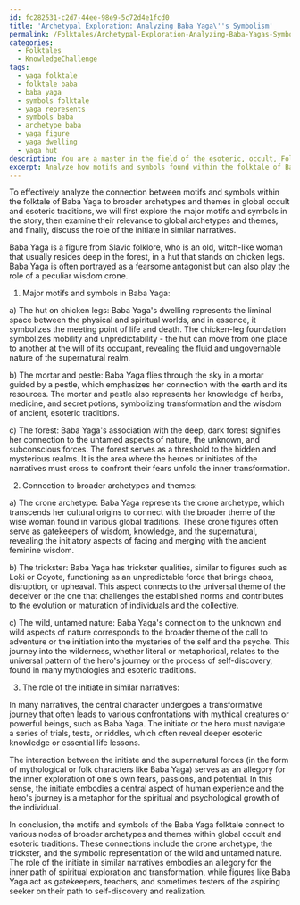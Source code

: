 ```yaml
---
id: fc282531-c2d7-44ee-98e9-5c72d4e1fcd0
title: 'Archetypal Exploration: Analyzing Baba Yaga\''s Symbolism'
permalink: /Folktales/Archetypal-Exploration-Analyzing-Baba-Yagas-Symbolism/
categories:
  - Folktales
  - KnowledgeChallenge
tags:
  - yaga folktale
  - folktale baba
  - baba yaga
  - symbols folktale
  - yaga represents
  - symbols baba
  - archetype baba
  - yaga figure
  - yaga dwelling
  - yaga hut
description: You are a master in the field of the esoteric, occult, Folktales and Education. You are a writer of tests, challenges, books and deep knowledge on Folktales for initiates and students to gain deep insights and understanding from. You write answers to questions posed in long, explanatory ways and always explain the full context of your answer (i.e., related concepts, formulas, examples, or history), as well as the step-by-step thinking process you take to answer the challenges. Be rigorous and thorough, and summarize the key themes, ideas, and conclusions at the end.
excerpt: Analyze how motifs and symbols found within the folktale of Baba Yaga connect to the broader archetypes and themes in global occult and esoteric traditions, culminating in a realization about the role of the initiate in similar narratives.
---
```

To effectively analyze the connection between motifs and symbols within the folktale of Baba Yaga to broader archetypes and themes in global occult and esoteric traditions, we will first explore the major motifs and symbols in the story, then examine their relevance to global archetypes and themes, and finally, discuss the role of the initiate in similar narratives.

Baba Yaga is a figure from Slavic folklore, who is an old, witch-like woman that usually resides deep in the forest, in a hut that stands on chicken legs. Baba Yaga is often portrayed as a fearsome antagonist but can also play the role of a peculiar wisdom crone.  

1. Major motifs and symbols in Baba Yaga:

a) The hut on chicken legs: Baba Yaga's dwelling represents the liminal space between the physical and spiritual worlds, and in essence, it symbolizes the meeting point of life and death. The chicken-leg foundation symbolizes mobility and unpredictability - the hut can move from one place to another at the will of its occupant, revealing the fluid and ungovernable nature of the supernatural realm.

b) The mortar and pestle: Baba Yaga flies through the sky in a mortar guided by a pestle, which emphasizes her connection with the earth and its resources. The mortar and pestle also represents her knowledge of herbs, medicine, and secret potions, symbolizing transformation and the wisdom of ancient, esoteric traditions.

c) The forest: Baba Yaga's association with the deep, dark forest signifies her connection to the untamed aspects of nature, the unknown, and subconscious forces. The forest serves as a threshold to the hidden and mysterious realms. It is the area where the heroes or initiates of the narratives must cross to confront their fears unfold the inner transformation.

2. Connection to broader archetypes and themes:

a) The crone archetype: Baba Yaga represents the crone archetype, which transcends her cultural origins to connect with the broader theme of the wise woman found in various global traditions. These crone figures often serve as gatekeepers of wisdom, knowledge, and the supernatural, revealing the initiatory aspects of facing and merging with the ancient feminine wisdom.

b) The trickster: Baba Yaga has trickster qualities, similar to figures such as Loki or Coyote, functioning as an unpredictable force that brings chaos, disruption, or upheaval. This aspect connects to the universal theme of the deceiver or the one that challenges the established norms and contributes to the evolution or maturation of individuals and the collective.

c) The wild, untamed nature: Baba Yaga's connection to the unknown and wild aspects of nature corresponds to the broader theme of the call to adventure or the initiation into the mysteries of the self and the psyche. This journey into the wilderness, whether literal or metaphorical, relates to the universal pattern of the hero's journey or the process of self-discovery, found in many mythologies and esoteric traditions.

3. The role of the initiate in similar narratives:

In many narratives, the central character undergoes a transformative journey that often leads to various confrontations with mythical creatures or powerful beings, such as Baba Yaga. The initiate or the hero must navigate a series of trials, tests, or riddles, which often reveal deeper esoteric knowledge or essential life lessons.

The interaction between the initiate and the supernatural forces (in the form of mythological or folk characters like Baba Yaga) serves as an allegory for the inner exploration of one's own fears, passions, and potential. In this sense, the initiate embodies a central aspect of human experience and the hero's journey is a metaphor for the spiritual and psychological growth of the individual.

In conclusion, the motifs and symbols of the Baba Yaga folktale connect to various nodes of broader archetypes and themes within global occult and esoteric traditions. These connections include the crone archetype, the trickster, and the symbolic representation of the wild and untamed nature. The role of the initiate in similar narratives embodies an allegory for the inner path of spiritual exploration and transformation, while figures like Baba Yaga act as gatekeepers, teachers, and sometimes testers of the aspiring seeker on their path to self-discovery and realization.
